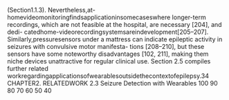 (Section1.1.3). Nevertheless,at-homevideomonitoringfindsapplicationinsomecaseswhere
longer-term recordings, which are not feasible at the hospital, are necessary [204], and dedi-
catedhome-videorecordingsystemsareindevelopment[205–207]. Similarly,pressuresensors
under a mattress can indicate epileptic activity in seizures with convulsive motor manifesta-
tions [208–210], but these sensors have some noteworthy disadvantages [102, 211], making
them niche devices unattractive for regular clinical use. Section 2.5 compiles further related
workregardingapplicationsofwearablesoutsidethecontextofepilepsy.34 CHAPTER2. RELATEDWORK
2.3 Seizure Detection with Wearables
100
90
80
70
60
50
40